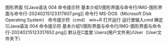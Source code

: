 图形界面
![[Java语法 004 命令提示符 基本介绍1/图形界面与命令行/IMG-图形界面与命令行-20240215123317607.png]]
命令行
MS-DOS（Microsoft Disk Operating System）
命令提示符（cmd）
win+R 打开运行
运行里输入cmd 确定
![[Java语法 004 命令提示符 基本介绍1/图形界面与命令行/IMG-图形界面与命令行-20240215123317652.png]]
默认在C盘里
Users(用户文件夹)/User（User文件夹下）



